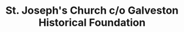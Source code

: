 ---
layout: repo
title: "St. Joseph's Church c/o Galveston Historical Foundation"
id: 16823
permalink: repos/16823/
---